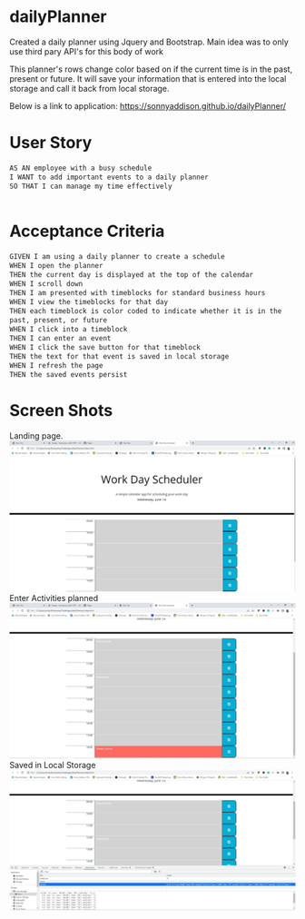 # dailyPlanner
 Created a daily planner using Jquery and Bootstrap.  Main idea was to only use third pary API's for this body of work

This planner's rows change color based on if the current time is in the past, present or future.  It will save your information that is entered into the local storage and call it back from local storage. 

Below is a link to application: 
https://sonnyaddison.github.io/dailyPlanner/

# User Story

```
AS AN employee with a busy schedule
I WANT to add important events to a daily planner
SO THAT I can manage my time effectively


```


# Acceptance Criteria

```
GIVEN I am using a daily planner to create a schedule
WHEN I open the planner
THEN the current day is displayed at the top of the calendar
WHEN I scroll down
THEN I am presented with timeblocks for standard business hours
WHEN I view the timeblocks for that day
THEN each timeblock is color coded to indicate whether it is in the past, present, or future
WHEN I click into a timeblock
THEN I can enter an event
WHEN I click the save button for that timeblock
THEN the text for that event is saved in local storage
WHEN I refresh the page
THEN the saved events persist

```

# Screen Shots

Landing page.
![Fresh daily planner](/assets/images/Landing%20page.JPG)
Enter Activities planned
![Entering activity data](/assets/images/Saved%20Data.JPG)
Saved in Local Storage
![Saved into local Storyage](/assets/images/savesLocalStorage.JPG)